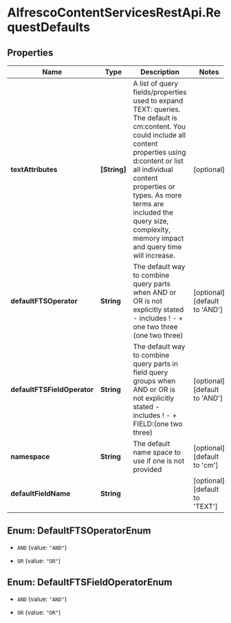 # AlfrescoContentServicesRestApi.RequestDefaults

## Properties
Name | Type | Description | Notes
------------ | ------------- | ------------- | -------------
**textAttributes** | **[String]** | A list of query fields/properties used to expand TEXT: queries. The default is cm:content. You could include all content properties using d:content or list all individual content properties or types. As more terms are included the query size, complexity, memory impact and query time will increase.  | [optional] 
**defaultFTSOperator** | **String** | The default way to combine query parts when AND or OR is not explicitly stated - includes ! - + one two three (one two three)  | [optional] [default to &#39;AND&#39;]
**defaultFTSFieldOperator** | **String** | The default way to combine query parts in field query groups when AND or OR is not explicitly stated - includes ! - + FIELD:(one two three)  | [optional] [default to &#39;AND&#39;]
**namespace** | **String** | The default name space to use if one is not provided | [optional] [default to &#39;cm&#39;]
**defaultFieldName** | **String** |  | [optional] [default to &#39;TEXT&#39;]


<a name="DefaultFTSOperatorEnum"></a>
## Enum: DefaultFTSOperatorEnum


* `AND` (value: `"AND"`)

* `OR` (value: `"OR"`)




<a name="DefaultFTSFieldOperatorEnum"></a>
## Enum: DefaultFTSFieldOperatorEnum


* `AND` (value: `"AND"`)

* `OR` (value: `"OR"`)




